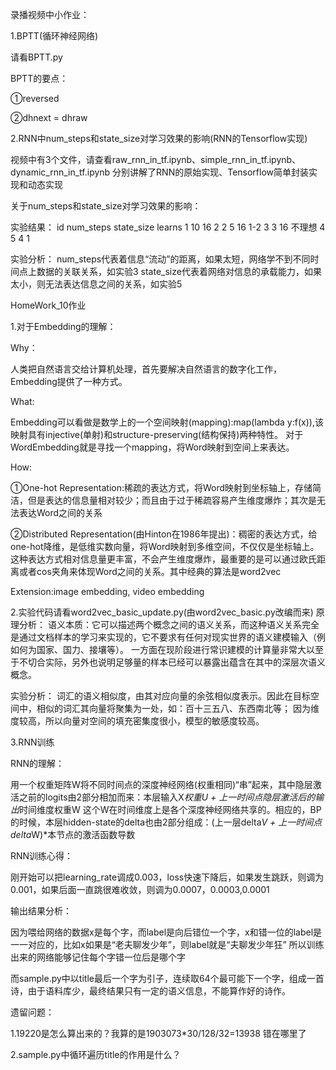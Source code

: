 录播视频中小作业：

1.BPTT(循环神经网络)

请看BPTT.py

BPTT的要点：

①reversed

②dhnext = dhraw

2.RNN中num_steps和state_size对学习效果的影响(RNN的Tensorflow实现)

视频中有3个文件，请查看raw_rnn_in_tf.ipynb、simple_rnn_in_tf.ipynb、dynamic_rnn_in_tf.ipynb
分别讲解了RNN的原始实现、Tensorflow简单封装实现和动态实现

关于num_steps和state_size对学习效果的影响：

实验结果：
id   num_steps    state_size    learns
1       10              16           2
2       5               16           1-2
3       3               16           不理想
4       5               4            1

实验分析：
num_steps代表着信息“流动”的距离，如果太短，网络学不到不同时间点上数据的关联关系，如实验3
state_size代表着网络对信息的承载能力，如果太小，则无法表达信息之间的关系，如实验5


HomeWork_10作业

1.对于Embedding的理解：

Why：

人类把自然语言交给计算机处理，首先要解决自然语言的数字化工作，Embedding提供了一种方式。

What:

Embedding可以看做是数学上的一个空间映射(mapping):map(lambda y:f(x)),该映射具有injective(单射)和structure-preserving(结构保持)两种特性。
对于WordEmbedding就是寻找一个mapping，将Word映射到空间上来表达。

How:

①One-hot Representation:稀疏的表达方式，将Word映射到坐标轴上，存储简洁，但是表达的信息量相对较少；而且由于过于稀疏容易产生维度爆炸；其次是无法表达Word之间的关系

②Distributed Representation(由Hinton在1986年提出)：稠密的表达方式，给one-hot降维，是低维实数向量，将Word映射到多维空间，不仅仅是坐标轴上。
这种表达方式相对信息量更丰富，不会产生维度爆炸，最重要的是可以通过欧氏距离或者cos夹角来体现Word之间的关系。其中经典的算法是word2vec

Extension:image embedding, video embedding


2.实验代码请看word2vec_basic_update.py(由word2vec_basic.py改编而来)
原理分析：
语义本质：它可以描述两个概念之间的语义关系，而这种语义关系完全是通过文档样本的学习来实现的，它不要求有任何对现实世界的语义建模输入（例如何为国家、国力、接壤等）。
一方面在现阶段进行常识建模的计算量非常大以至于不切合实际，另外也说明足够量的样本已经可以暴露出蕴含在其中的深层次语义概念。


实验分析：
词汇的语义相似度，由其对应向量的余弦相似度表示。因此在目标空间中，相似的词汇其向量将聚集为一处，如：百十三五八、东西南北等；
因为维度较高，所以向量对空间的填充密集度很小，模型的敏感度较高。

3.RNN训练

RNN的理解：

用一个权重矩阵W将不同时间点的深度神经网络(权重相同)“串”起来，其中隐层激活之前的logits由2部分相加而来：本层输入X*权重U + 上一时间点隐层激活后的输出*时间维度权重W
这个W在时间维度上是各个深度神经网络共享的。相应的，BP的时候，本层hidden-state的delta也由2部分组成：(上一层delta*V + 上一时间点delta*W)*本节点的激活函数导数 

RNN训练心得：

刚开始可以把learning_rate调成0.003，loss快速下降后，如果发生跳跃，则调为0.001，如果后面一直跳很难收敛，则调为0.0007，0.0003,0.0001

输出结果分析：

因为喂给网络的数据x是每个字，而label是向后错位一个字，x和错一位的label是一一对应的，比如x如果是“老夫聊发少年”，则label就是“夫聊发少年狂”
所以训练出来的网络能够记住每个字错一位后是哪个字


而sample.py中以title最后一个字为引子，连续取64个最可能下一个字，组成一首诗，由于语料库少，最终结果只有一定的语义信息，不能算作好的诗作。


遗留问题：

1.19220是怎么算出来的？我算的是1903073*30/128/32=13938 错在哪里了

2.sample.py中循环遍历title的作用是什么？

